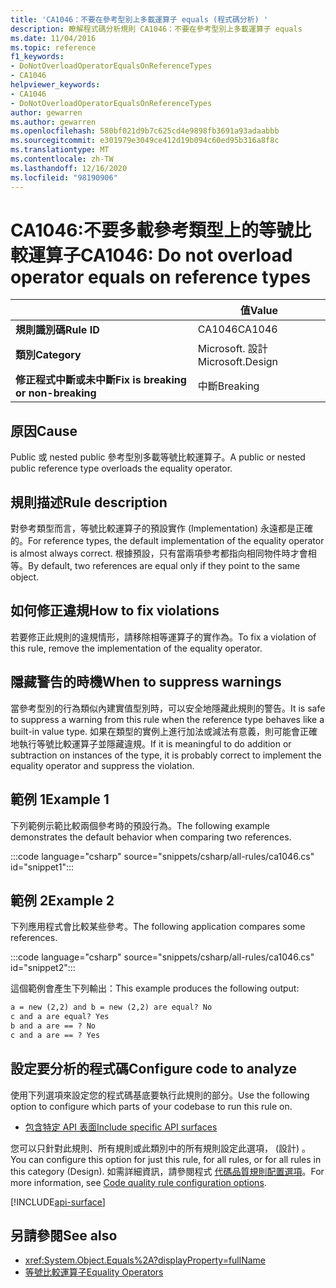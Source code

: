 ```yaml
---
title: 'CA1046：不要在參考型別上多載運算子 equals (程式碼分析) '
description: 瞭解程式碼分析規則 CA1046：不要在參考型別上多載運算子 equals
ms.date: 11/04/2016
ms.topic: reference
f1_keywords:
- DoNotOverloadOperatorEqualsOnReferenceTypes
- CA1046
helpviewer_keywords:
- CA1046
- DoNotOverloadOperatorEqualsOnReferenceTypes
author: gewarren
ms.author: gewarren
ms.openlocfilehash: 580bf021d9b7c625cd4e9898fb3691a93adaabbb
ms.sourcegitcommit: e301979e3049ce412d19b094c60ed95b316a8f8c
ms.translationtype: MT
ms.contentlocale: zh-TW
ms.lasthandoff: 12/16/2020
ms.locfileid: "98190906"
---
```

# <a name="ca1046-do-not-overload-operator-equals-on-reference-types"></a><span data-ttu-id="fc4fe-103">CA1046:不要多載參考類型上的等號比較運算子</span><span class="sxs-lookup"><span data-stu-id="fc4fe-103">CA1046: Do not overload operator equals on reference types</span></span>

| | <span data-ttu-id="fc4fe-104">值</span><span class="sxs-lookup"><span data-stu-id="fc4fe-104">Value</span></span> |
|-|-|
| <span data-ttu-id="fc4fe-105">**規則識別碼**</span><span class="sxs-lookup"><span data-stu-id="fc4fe-105">**Rule ID**</span></span> |<span data-ttu-id="fc4fe-106">CA1046</span><span class="sxs-lookup"><span data-stu-id="fc4fe-106">CA1046</span></span>|
| <span data-ttu-id="fc4fe-107">**類別**</span><span class="sxs-lookup"><span data-stu-id="fc4fe-107">**Category**</span></span> |<span data-ttu-id="fc4fe-108">Microsoft. 設計</span><span class="sxs-lookup"><span data-stu-id="fc4fe-108">Microsoft.Design</span></span>|
| <span data-ttu-id="fc4fe-109">**修正程式中斷或未中斷**</span><span class="sxs-lookup"><span data-stu-id="fc4fe-109">**Fix is breaking or non-breaking**</span></span> |<span data-ttu-id="fc4fe-110">中斷</span><span class="sxs-lookup"><span data-stu-id="fc4fe-110">Breaking</span></span>|

## <a name="cause"></a><span data-ttu-id="fc4fe-111">原因</span><span class="sxs-lookup"><span data-stu-id="fc4fe-111">Cause</span></span>

<span data-ttu-id="fc4fe-112">Public 或 nested public 參考型別多載等號比較運算子。</span><span class="sxs-lookup"><span data-stu-id="fc4fe-112">A public or nested public reference type overloads the equality operator.</span></span>

## <a name="rule-description"></a><span data-ttu-id="fc4fe-113">規則描述</span><span class="sxs-lookup"><span data-stu-id="fc4fe-113">Rule description</span></span>

<span data-ttu-id="fc4fe-114">對參考類型而言，等號比較運算子的預設實作 (Implementation) 永遠都是正確的。</span><span class="sxs-lookup"><span data-stu-id="fc4fe-114">For reference types, the default implementation of the equality operator is almost always correct.</span></span> <span data-ttu-id="fc4fe-115">根據預設，只有當兩項參考都指向相同物件時才會相等。</span><span class="sxs-lookup"><span data-stu-id="fc4fe-115">By default, two references are equal only if they point to the same object.</span></span>

## <a name="how-to-fix-violations"></a><span data-ttu-id="fc4fe-116">如何修正違規</span><span class="sxs-lookup"><span data-stu-id="fc4fe-116">How to fix violations</span></span>

<span data-ttu-id="fc4fe-117">若要修正此規則的違規情形，請移除相等運算子的實作為。</span><span class="sxs-lookup"><span data-stu-id="fc4fe-117">To fix a violation of this rule, remove the implementation of the equality operator.</span></span>

## <a name="when-to-suppress-warnings"></a><span data-ttu-id="fc4fe-118">隱藏警告的時機</span><span class="sxs-lookup"><span data-stu-id="fc4fe-118">When to suppress warnings</span></span>

<span data-ttu-id="fc4fe-119">當參考型別的行為類似內建實值型別時，可以安全地隱藏此規則的警告。</span><span class="sxs-lookup"><span data-stu-id="fc4fe-119">It is safe to suppress a warning from this rule when the reference type behaves like a built-in value type.</span></span> <span data-ttu-id="fc4fe-120">如果在類型的實例上進行加法或減法有意義，則可能會正確地執行等號比較運算子並隱藏違規。</span><span class="sxs-lookup"><span data-stu-id="fc4fe-120">If it is meaningful to do addition or subtraction on instances of the type, it is probably correct to implement the equality operator and suppress the violation.</span></span>

## <a name="example-1"></a><span data-ttu-id="fc4fe-121">範例 1</span><span class="sxs-lookup"><span data-stu-id="fc4fe-121">Example 1</span></span>

<span data-ttu-id="fc4fe-122">下列範例示範比較兩個參考時的預設行為。</span><span class="sxs-lookup"><span data-stu-id="fc4fe-122">The following example demonstrates the default behavior when comparing two references.</span></span>

:::code language="csharp" source="snippets/csharp/all-rules/ca1046.cs" id="snippet1":::

## <a name="example-2"></a><span data-ttu-id="fc4fe-123">範例 2</span><span class="sxs-lookup"><span data-stu-id="fc4fe-123">Example 2</span></span>

<span data-ttu-id="fc4fe-124">下列應用程式會比較某些參考。</span><span class="sxs-lookup"><span data-stu-id="fc4fe-124">The following application compares some references.</span></span>

:::code language="csharp" source="snippets/csharp/all-rules/ca1046.cs" id="snippet2":::

<span data-ttu-id="fc4fe-125">這個範例會產生下列輸出：</span><span class="sxs-lookup"><span data-stu-id="fc4fe-125">This example produces the following output:</span></span>

```txt
a = new (2,2) and b = new (2,2) are equal? No
c and a are equal? Yes
b and a are == ? No
c and a are == ? Yes
```

## <a name="configure-code-to-analyze"></a><span data-ttu-id="fc4fe-126">設定要分析的程式碼</span><span class="sxs-lookup"><span data-stu-id="fc4fe-126">Configure code to analyze</span></span>

<span data-ttu-id="fc4fe-127">使用下列選項來設定您的程式碼基底要執行此規則的部分。</span><span class="sxs-lookup"><span data-stu-id="fc4fe-127">Use the following option to configure which parts of your codebase to run this rule on.</span></span>

- [<span data-ttu-id="fc4fe-128">包含特定 API 表面</span><span class="sxs-lookup"><span data-stu-id="fc4fe-128">Include specific API surfaces</span></span>](#include-specific-api-surfaces)

<span data-ttu-id="fc4fe-129">您可以只針對此規則、所有規則或此類別中的所有規則設定此選項， (設計) 。</span><span class="sxs-lookup"><span data-stu-id="fc4fe-129">You can configure this option for just this rule, for all rules, or for all rules in this category (Design).</span></span> <span data-ttu-id="fc4fe-130">如需詳細資訊，請參閱程式 [代碼品質規則配置選項](../code-quality-rule-options.md)。</span><span class="sxs-lookup"><span data-stu-id="fc4fe-130">For more information, see [Code quality rule configuration options](../code-quality-rule-options.md).</span></span>

[!INCLUDE[api-surface](~/includes/code-analysis/api-surface.md)]

## <a name="see-also"></a><span data-ttu-id="fc4fe-131">另請參閱</span><span class="sxs-lookup"><span data-stu-id="fc4fe-131">See also</span></span>

- <xref:System.Object.Equals%2A?displayProperty=fullName>
- [<span data-ttu-id="fc4fe-132">等號比較運算子</span><span class="sxs-lookup"><span data-stu-id="fc4fe-132">Equality Operators</span></span>](../../../standard/design-guidelines/equality-operators.md)
